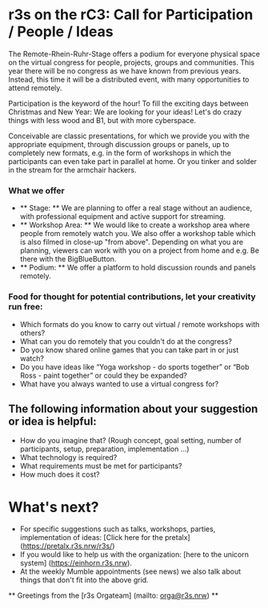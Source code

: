 # r3s on the rC3: Call for Participation / People / Ideas

The Remote-Rhein-Ruhr-Stage offers a podium for everyone physical space on the virtual congress for people, projects, groups and communities.
This year there will be no congress as we have known from previous years. Instead, this time it will be a distributed event, with many opportunities to attend remotely.

Participation is the keyword of the hour!
To fill the exciting days between Christmas and New Year: We are looking for your ideas!
Let's do crazy things with less wood and B1, but with more cyberspace.

Conceivable are classic presentations, for which we provide you with the appropriate equipment, through discussion groups or panels, up to completely new formats, e.g. in the form of workshops in which the participants can even take part in parallel at home. Or you tinker and solder in the stream for the armchair hackers.

### What we offer

- ** Stage: ** We are planning to offer a real stage without an audience, with professional equipment and active support for streaming.
- ** Workshop Area: ** We would like to create a workshop area where people from remotely watch you. We also offer a workshop table which is also filmed in close-up "from above". Depending on what you are planning, viewers can work with you on a project from home and e.g. Be there with the BigBlueButton.
- ** Podium: ** We offer a platform to hold discussion rounds and panels remotely.

### Food for thought for potential contributions, let your creativity run free:

- Which formats do you know to carry out virtual / remote workshops with others?
- What can you do remotely that you couldn't do at the congress?
- Do you know shared online games that you can take part in or just watch?
- Do you have ideas like “Yoga workshop - do sports together” or “Bob Ross - paint together” or could they be expanded?
- What have you always wanted to use a virtual congress for?

## The following information about your suggestion or idea is helpful:

- How do you imagine that? (Rough concept, goal setting, number of participants, setup, preparation, implementation ...)
- What technology is required?
- What requirements must be met for participants?
- How much does it cost?

# What's next?

- For specific suggestions such as talks, workshops, parties, implementation of ideas: [Click here for the pretalx] (https://pretalx.r3s.nrw/r3s/)
- If you would like to help us with the organization: [here to the unicorn system] (https://einhorn.r3s.nrw).
- At the weekly Mumble appointments (see news) we also talk about things that don't fit into the above grid.

** Greetings from the [r3s Orgateam] (mailto: orga@r3s.nrw) **
